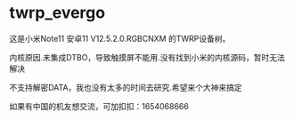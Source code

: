 # twrp_evergo
这是小米Note11 安卓11 V12.5.2.0.RGBCNXM 的TWRP设备树。

内核原因.未集成DTBO，导致触摸屏不能用.没有找到小米的内核源码，暂时无法解决

不支持解密DATA，我也没有太多的时间去研究.希望来个大神来搞定

如果有中国的机友想交流，可加扣扣：1654068666
